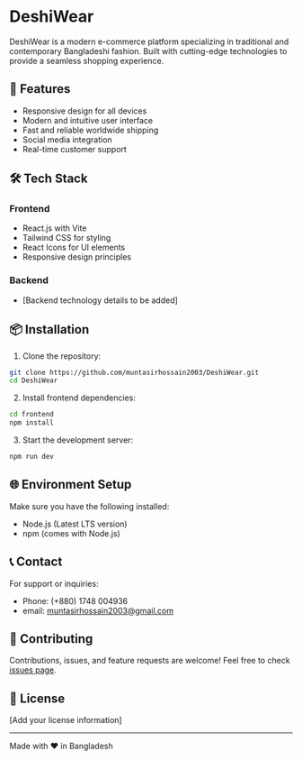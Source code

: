 # DeshiWear

DeshiWear is a modern e-commerce platform specializing in traditional and contemporary Bangladeshi fashion. Built with cutting-edge technologies to provide a seamless shopping experience.

## 🚀 Features

- Responsive design for all devices
- Modern and intuitive user interface
- Fast and reliable worldwide shipping
- Social media integration
- Real-time customer support

## 🛠️ Tech Stack

### Frontend

- React.js with Vite
- Tailwind CSS for styling
- React Icons for UI elements
- Responsive design principles

### Backend

- [Backend technology details to be added]

## 📦 Installation

1. Clone the repository:

```bash
git clone https://github.com/muntasirhossain2003/DeshiWear.git
cd DeshiWear
```

2. Install frontend dependencies:

```bash
cd frontend
npm install
```

3. Start the development server:

```bash
npm run dev
```

## 🌐 Environment Setup

Make sure you have the following installed:

- Node.js (Latest LTS version)
- npm (comes with Node.js)

## 📞 Contact

For support or inquiries:

- Phone: (+880) 1748 004936
- email: muntasirhossain2003@gmail.com

## 🤝 Contributing

Contributions, issues, and feature requests are welcome! Feel free to check [issues page](#).

## 📜 License

[Add your license information]

---

Made with ❤️ in Bangladesh
